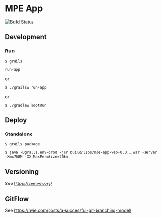 # MPE App
[![Build Status](https://travis-ci.org/guilhermedelemos/mpe-app-web.svg?branch=master)](https://travis-ci.org/guilhermedelemos/mpe-app-web)

## Development

### Run

`$ grails`

`run-app`

or

`$ ./grailsw run-app`

or

`$ ./gradlew bootRun`

## Deploy

### Standalone

`$ grails package`

`$ java -Dgrails.env=prod -jar build/libs/mpe-app-web-0.0.1.war -server -Xmx768M -XX:MaxPermSize=256m`

## Versioning

See https://semver.org/

## GitFlow

See https://nvie.com/posts/a-successful-git-branching-model/